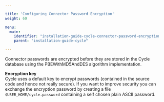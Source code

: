 ```yaml
---

title: 'Configuring Connector Password Encryption'
weight: 60

menu:
  main:
    identifier: "installation-guide-cycle-connector-password-encryption-config"
    parent: "installation-guide-cycle"

---
```


Connector passwords are encrypted before they are stored in the Cycle database using the PBEWithMD5AndDES algorithm implementation.

<div class="alert alert-info">
  <strong>Encryption key</strong>
  <br/>
  Cycle uses a default key to encrypt passwords (contained in the source code and hence not really secure).
  If you want to improve security you can exchange the encryption password by creating a file <code>$USER_HOME/cycle.password</code>
  containing a self chosen plain ASCII password.
</div>
